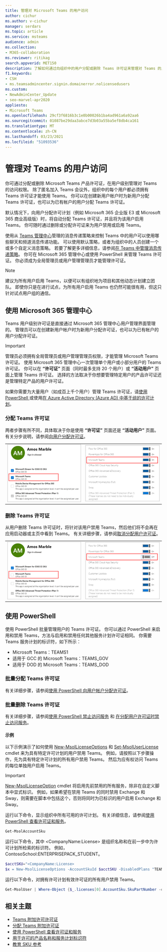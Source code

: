 ```yaml
---
title: 管理对 Microsoft Teams 的用户访问
author: cichur
ms.author: v-cichur
manager: serdars
ms.topic: article
ms.service: msteams
audience: admin
ms.collection:
- M365-collaboration
ms.reviewer: ritikag
search.appverid: MET150
description: 了解如何通过向组织中的用户分配或删除 Teams 许可证来管理对 Teams 的用户访问。
f1.keywords:
- CSH
- ms.teamsadmincenter.signin.domainerror.nolicensedusers
ms.custom:
- NewAdminCenter_Update
- seo-marvel-apr2020
appliesto:
- Microsoft Teams
ms.openlocfilehash: 29cf3f6816b3c1e0b00026b1ba4ad961a6a92aa6
ms.sourcegitcommit: 01087be29daa3abce7d3b03a55ba5ef8db4ca161
ms.translationtype: MT
ms.contentlocale: zh-CN
ms.lasthandoff: 03/23/2021
ms.locfileid: "51093536"
---
```

# <a name="manage-user-access-to-teams"></a>管理对 Teams 的用户访问

你可通过分配或删除 Microsoft Teams 产品许可证，在用户级别管理对 Teams 的访问权限。 除了匿名加入 Teams 会议外，组织中的每个用户都必须拥有 Teams 许可证才能使用 Teams。 你可以在创建新用户帐户时为新用户分配 Teams 许可证，也可以为已有帐户的用户分配 Teams 许可证。

默认情况下，向用户分配许可计划（例如 Microsoft 365 企业版 E3 或 Microsoft 365 商业高级版）时，将自动分配 Teams 许可证，并且将为该用户启用 Teams。 你可随时通过删除或分配许可证来为用户禁用或启用 Teams。

使用从 <a href="https://go.microsoft.com/fwlink/p/?linkid=2024339" target="_blank">Teams 管理中心</a>管理的消息传递策略来控制 Teams 中的用户可以使用哪些聊天和频道消息传递功能。 可以使用默认策略，或者为组织中的人员创建一个或多个自定义消息策略。 若要了解更多详细信息，请参阅[在 Teams 中管理消息传递策略](messaging-policies-in-teams.md)。
你可在 Microsoft 365 管理中心或使用 PowerShell 来管理 Teams 许可证。 你必须成为全局管理员或用户管理管理员才能管理许可证。

> [!NOTE]
> 建议为所有用户启用 Teams，以便可以有组织地为项目和其他动态计划建立团队。 即使你只是在进行试点，为所有用户启用 Teams 也仍然可能很有用，但这只针对试点用户组的通信。

## <a name="using-the-microsoft-365-admin-center"></a>使用 Microsoft 365 管理中心

Teams 用户级别许可证是直接通过 Microsoft 365 管理中心用户管理界面管理的。 管理员可以在创建新用户帐户时为新用户分配许可证，也可以为已有帐户的用户分配许可证。 

> [!IMPORTANT]
> 管理员必须拥有全局管理员或用户管理管理员权限，才能管理 Microsoft Teams 许可证。
使用 Microsoft 365 管理中心一次管理单个用户或小部分用户的 Teams 许可证。 你可以在 **“许可证”** 页面（同时最多支持 20 个用户）或 **“活动用户”** 页面上管理 Teams 许可证。 选择的方法取决于你想要管理特定用户的产品许可证还是管理特定产品的用户许可证。

如果你需要为大量用户（如成百上千个用户）管理 Teams 许可证，请[使用 PowerShell ](#using-powershell) 或使用[在 Azure Active Directory (Azure AD) 中基于组的许可计划](/azure/active-directory/users-groups-roles/licensing-groups-assign)。 

### <a name="assign-a-teams-license"></a>分配 Teams 许可证

两者步骤有所不同，具体取决于你是使用 **“许可证”** 页面还是 **“活动用户”** 页面。  有关分步说明，请参阅[向用户分配许可证](/microsoft-365/admin/manage/assign-licenses-to-users)。

|||
|---------|---------|
|![已为用户启用 Teams 许可证的屏幕截图](media/assign-teams-licenses-1.png)    | ![已为用户启用 Teams 许可证的屏幕截图](media/assign-teams-licenses-2.png)        |

### <a name="remove-a-teams-license"></a>删除 Teams 许可证

从用户删除 Teams 许可证时，将针对该用户禁用 Teams，然后他们将不会再在应用启动器或主页中看到 Teams。 有关详细步骤，请参阅[取消分配用户许可证](/microsoft-365/admin/manage/remove-licenses-from-users)。

|||
|---------|---------|
|![已为用户禁用 Teams 许可证的屏幕截图](media/remove-teams-licenses-1.png)    | ![已为用户禁用 Teams 许可证的屏幕截图](media/remove-teams-licenses-2.png)        |

## <a name="using-powershell"></a>使用 PowerShell

使用 PowerShell 批量管理用户的 Teams 许可证。 你可以通过 PowerShell 来启用和禁用 Teams，方法与启用和禁用任何其他服务计划许可证相同。 你需要 Teams 服务计划的标识符，如下所示：

- Microsoft Teams：TEAMS1
- 适用于 GCC 的 Microsoft Teams：TEAMS_GOV
- 适用于 DOD 的 Microsoft Teams：TEAMS_DOD

### <a name="assign-teams-licenses-in-bulk"></a>批量分配 Teams 许可证

有关详细步骤，请参阅[使用 PowerShell 向用户帐户分配许可证](/office365/enterprise/powershell/assign-licenses-to-user-accounts-with-office-365-powershell)。

### <a name="remove-teams-licenses-in-bulk"></a>批量删除 Teams 许可证

有关详细步骤，请参阅[使用 PowerShell 禁止访问服务](/office365/enterprise/powershell/disable-access-to-services-with-office-365-powershell) 和 [在分配用户许可证时禁止访问服务](/office365/enterprise/powershell/disable-access-to-services-while-assigning-user-licenses)。

#### <a name="example"></a>示例 

以下示例演示了如何使用 [New-MsolLicenseOptions](/powershell/module/msonline/new-msollicenseoptions) 和 [Set-MsolUserLicense](/powershell/module/msonline/set-msoluserlicense) cmdlet 来为具有特定许可计划的用户禁用 Teams。 例如，请按照以下步骤操作，先为具有特定许可计划的所有用户禁用 Teams。 然后为应有权访问 Teams 的每位单独用户启用 Teams。

> [!IMPORTANT]
> [New-MsolLicenseOption](/powershell/module/msonline/new-msollicenseoptions) cmdlet 将启用先前禁用的所有服务，除非在自定义脚本中显式标识。 例如，如果希望在禁用 Teams 的同时禁用 Exchange 和 Sway，则需要在脚本中包括这个，否则将同时为已标识的用户启用 Exchange 和 Sway。

运行以下命令，显示组织中所有可用的许可计划。 有关详细信息，请参阅[使用 PowerShell 查看许可证和服务](/office365/enterprise/powershell/view-licenses-and-services-with-office-365-powershell)。


```powershell
Get-MsolAccountSku
```

运行以下命令，其中 \<CompanyName:License> 是组织名称和在前一步中为许可计划所检索的标识符。 例如，ContosoSchool:ENTERPRISEPACK_STUDENT。

```powershell
$acctSKU="<CompanyName:License>
$x = New-MsolLicenseOptions -AccountSkuId $acctSKU -DisabledPlans "TEAMS1"
```

运行以下命令，对拥有许可计划有效许可证的所有用户禁用 Teams。

```powershell
Get-MsolUser | Where-Object {$_.licenses[0].AccountSku.SkuPartNumber -eq  ($acctSKU).Substring($acctSKU.IndexOf(":")+1,  $acctSKU.Length-$acctSKU.IndexOf(":")-1) -and $_.IsLicensed -eq $True} |  Set-MsolUserLicense -LicenseOptions $x
```

## <a name="related-topics"></a>相关主题

- [Teams 附加许可许可证](teams-add-on-licensing/microsoft-teams-add-on-licensing.md)
- [分配 Teams 附加许可证](teams-add-on-licensing/assign-teams-add-on-licenses.md)
- [使用 PowerShell 查看许可证和服务](/office365/enterprise/powershell/view-licenses-and-services-with-office-365-powershell)
- [用于许可的产品名称和服务计划标识符](/azure/active-directory/users-groups-roles/licensing-service-plan-reference)
- [教育 SKU 参考](sku-reference-edu.md)